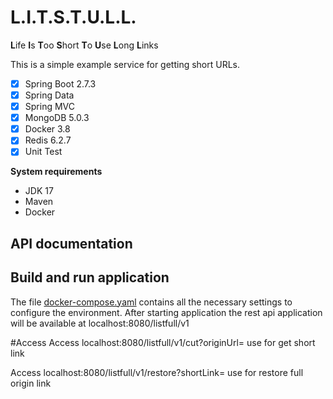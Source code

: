 # L.I.T.S.T.U.L.L.

**L**ife **I**s **T**oo **S**hort **T**o **U**se **L**ong **L**inks

This is a simple example service for getting short URLs.

- [x] Spring Boot 2.7.3
- [x] Spring Data
- [x] Spring MVC
- [x] MongoDB 5.0.3
- [x] Docker 3.8
- [x] Redis 6.2.7
- [x] Unit Test

**System requirements**
- JDK 17
- Maven
- Docker

## API documentation


## Build and run application
The file [docker-compose.yaml](docker-compose.yml) contains all the necessary settings to configure the environment.
After starting application the rest api application will be available at localhost:8080/listfull/v1

#Access
Access localhost:8080/listfull/v1/cut?originUrl=
use for get short link

Access localhost:8080/listfull/v1/restore?shortLink=    use for restore full origin link